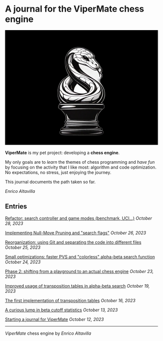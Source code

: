 # A journal for the ViperMate chess engine

![ViperMate logo](/images/vipermate-logo-2.png)

**ViperMate** is my pet project: developing a **chess engine**.

My only goals are to *learn* the themes of chess programming and *have fun* by focusing on the activity that I like most: algorithm and code optimization. No expectations, no stress, just enjoying the journey.

This journal documents the path taken so far.

*Enrico Altavilla*

## Entries

[Refactor: search controller and game modes (benchmark, UCI...)](9-search-controller-game-modes.md)
*October 28, 2023*

[Implementing Null-Move Pruning and "search flags"](8-null-move-pruning-search-flags.md)
*October 26, 2023*

[Reorganization: using Git and separating the code into different files](7-reorganization-git-several-files.md)
*October 25, 2023*

[Small optimizations: faster PVS and "colorless" alpha-beta search function](6-faster-PVS-colorless-search.md)
*October 24, 2023*

[Phase 2: shifting from a playground to an actual chess engine](5-phase-2-from-playground-to-engine.md)
*October 23, 2023*

[Improved usage of transposition tables in alpha-beta search](4-improved-usage-transposition-tables.md)
*October 19, 2023*

[The first implementation of transposition tables](3-first-implementation-transposition-tables.md)
*October 16, 2023*

[A curious lump in beta cutoff statistics](2-lump-beta-cutoff-statistics.md)
*October 13, 2023*

[Starting a journal for ViperMate](1-starting-a-journal-vipermate.md)
*October 12, 2023*

---

*ViperMate* chess engine by *Enrico Altavilla*
